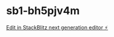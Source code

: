 # sb1-bh5pjv4m

[Edit in StackBlitz next generation editor ⚡️](https://stackblitz.com/~/github.com/jeekca/sb1-bh5pjv4m)